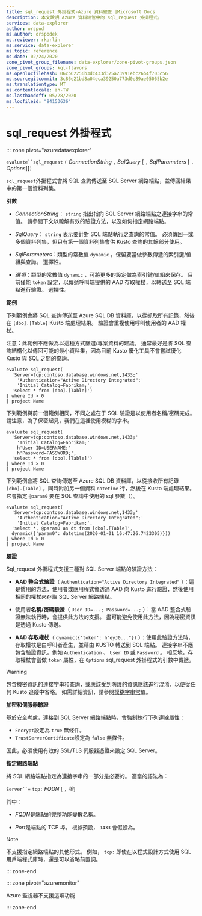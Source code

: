 ```yaml
---
title: sql_request 外掛程式-Azure 資料總管 |Microsoft Docs
description: 本文說明 Azure 資料總管中的 sql_request 外掛程式。
services: data-explorer
author: orspod
ms.author: orspodek
ms.reviewer: rkarlin
ms.service: data-explorer
ms.topic: reference
ms.date: 02/24/2020
zone_pivot_group_filename: data-explorer/zone-pivot-groups.json
zone_pivot_groups: kql-flavors
ms.openlocfilehash: 06cb62256b3dc433d375a23991ebc26b4f703c56
ms.sourcegitcommit: 3c86e21bd8a04eca39250a773d0e89ae05065b2e
ms.translationtype: MT
ms.contentlocale: zh-TW
ms.lasthandoff: 05/28/2020
ms.locfileid: "84153636"
---
```

# <a name="sql_request-plugin"></a>sql_request 外掛程式

::: zone pivot="azuredataexplorer"

  `evaluate``sql_request` `(` *ConnectionString* `,` *SqlQuery* [ `,` *SqlParameters* [ `,` *Options*]]`)`

`sql_request`外掛程式會將 SQL 查詢傳送至 SQL Server 網路端點，並傳回結果中的第一個資料列集。

**引數**

* *ConnectionString*： `string` 指出指向 SQL Server 網路端點之連接字串的常值。 請參閱下文以瞭解有效的驗證方法，以及如何指定網路端點。

* *SqlQuery*： `string` 表示要針對 SQL 端點執行之查詢的常值。 必須傳回一或多個資料列集，但只有第一個資料列集會供 Kusto 查詢的其餘部分使用。

* *SqlParameters*：類型的常數值 `dynamic` ，保留要當做參數傳遞的索引鍵/值組與查詢。 選擇性。
  
* *選項*：類型的常數值 `dynamic` ，可將更多的設定做為索引鍵/值組來保存。 目前僅能 `token` 設定，以傳遞呼叫端提供的 AAD 存取權杖，以轉送至 SQL 端點進行驗證。 選擇性。

**範例**

下列範例會將 SQL 查詢傳送至 Azure SQL DB 資料庫，以從抓取所有記錄，然後在 `[dbo].[Table]` Kusto 端處理結果。 驗證會重複使用呼叫使用者的 AAD 權杖。

注意：此範例不應做為以這種方式篩選/專案資料的建議。 通常最好是將 SQL 查詢結構化以傳回可能的最小資料集，因為目前 Kusto 優化工具不會嘗試優化 Kusto 與 SQL 之間的查詢。

```kusto
evaluate sql_request(
  'Server=tcp:contoso.database.windows.net,1433;'
    'Authentication="Active Directory Integrated";'
    'Initial Catalog=Fabrikam;',
  'select * from [dbo].[Table]')
| where Id > 0
| project Name
```

下列範例與前一個範例相同，不同之處在于 SQL 驗證是以使用者名稱/密碼完成。 請注意，為了保密起見，我們在這裡使用模糊的字串。

```kusto
evaluate sql_request(
  'Server=tcp:contoso.database.windows.net,1433;'
    'Initial Catalog=Fabrikam;'
    h'User ID=USERNAME;'
    h'Password=PASSWORD;',
  'select * from [dbo].[Table]')
| where Id > 0
| project Name
```

下列範例會將 SQL 查詢傳送至 Azure SQL DB 資料庫，以從接收所有記錄 `[dbo].[Table]` ，同時附加另一個資料 `datetime` 行，然後在 Kusto 端處理結果。
它會指定 `@param0` 要在 SQL 查詢中使用的 sql 參數（）。

```kusto
evaluate sql_request(
  'Server=tcp:contoso.database.windows.net,1433;'
    'Authentication="Active Directory Integrated";'
    'Initial Catalog=Fabrikam;',
  'select *, @param0 as dt from [dbo].[Table]',
  dynamic({'param0': datetime(2020-01-01 16:47:26.7423305)}))
| where Id > 0
| project Name
```

**驗證**

Sql_request 外掛程式支援三種對 SQL Server 端點的驗證方法：

* **AAD 整合式驗證**（ `Authentication="Active Directory Integrated"` ）：這是慣用的方法，使用者或應用程式會透過 AAD 向 Kusto 進行驗證，然後使用相同的權杖來存取 SQL Server 網路端點。

* 使用者**名稱/密碼驗證**（ `User ID=...; Password=...;` ）：當 AAD 整合式驗證無法執行時，會提供此方法的支援。 盡可能避免使用此方法，因為秘密資訊是透過 Kusto 傳送。

* **AAD 存取權杖**（ `dynamic({'token': h"eyJ0..."})` ）：使用此驗證方法時，存取權杖是由呼叫者產生，並藉由 KUSTO 轉送到 SQL 端點。 連接字串不應包含驗證資訊，例如 `Authentication` 、 `User ID` 或 `Password` 。 相反地，存取權杖會當做 `token` 屬性，在 `Options` sql_request 外掛程式的引數中傳遞。
     
> [!WARNING]
> 包含機密資訊的連接字串和查詢，或應該受到防護的資訊應該進行混淆，以便從任何 Kusto 追蹤中省略。
> 如需詳細資訊，請參閱[模糊字串常](scalar-data-types/string.md#obfuscated-string-literals)值。

**加密和伺服器驗證**

基於安全考慮，連接到 SQL Server 網路端點時，會強制執行下列連線屬性：

* `Encrypt`設定為 `true` 無條件。
* `TrustServerCertificate`設定為 `false` 無條件。

因此，必須使用有效的 SSL/TLS 伺服器憑證來設定 SQL Server。

**指定網路端點**

將 SQL 網路端點指定為連接字串的一部分是必要的。
適當的語法為：

`Server``=` `tcp:` *FQDN* [ `,` *埠*]

其中：

* *FQDN*是端點的完整功能變數名稱。

* *Port*是端點的 TCP 埠。 根據預設， `1433` 會假設為。

> [!NOTE]
> 不支援指定網路端點的其他形式。
> 例如， `tcp:` 即使在以程式設計方式使用 SQL 用戶端程式庫時，還是可以省略前置詞。



::: zone-end

::: zone pivot="azuremonitor"

Azure 監視器不支援這項功能

::: zone-end
